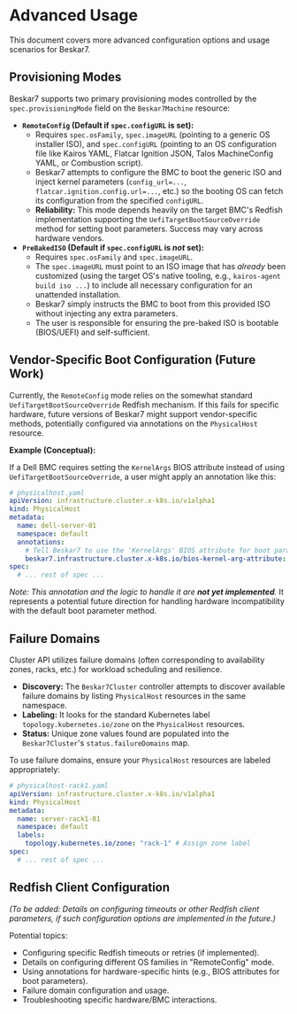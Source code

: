 # Advanced Usage

This document covers more advanced configuration options and usage scenarios for Beskar7.

## Provisioning Modes

Beskar7 supports two primary provisioning modes controlled by the `spec.provisioningMode` field on the `Beskar7Machine` resource:

*   **`RemoteConfig` (Default if `spec.configURL` is set):**
    *   Requires `spec.osFamily`, `spec.imageURL` (pointing to a generic OS installer ISO), and `spec.configURL` (pointing to an OS configuration file like Kairos YAML, Flatcar Ignition JSON, Talos MachineConfig YAML, or Combustion script).
    *   Beskar7 attempts to configure the BMC to boot the generic ISO and inject kernel parameters (`config_url=...`, `flatcar.ignition.config.url=...`, etc.) so the booting OS can fetch its configuration from the specified `configURL`.
    *   **Reliability:** This mode depends heavily on the target BMC's Redfish implementation supporting the `UefiTargetBootSourceOverride` method for setting boot parameters. Success may vary across hardware vendors.
*   **`PreBakedISO` (Default if `spec.configURL` is *not* set):**
    *   Requires `spec.osFamily` and `spec.imageURL`.
    *   The `spec.imageURL` must point to an ISO image that has *already* been customized (using the target OS's native tooling, e.g., `kairos-agent build iso ...`) to include all necessary configuration for an unattended installation.
    *   Beskar7 simply instructs the BMC to boot from this provided ISO without injecting any extra parameters.
    *   The user is responsible for ensuring the pre-baked ISO is bootable (BIOS/UEFI) and self-sufficient.

## Vendor-Specific Boot Configuration (Future Work)

Currently, the `RemoteConfig` mode relies on the somewhat standard `UefiTargetBootSourceOverride` Redfish mechanism. If this fails for specific hardware, future versions of Beskar7 might support vendor-specific methods, potentially configured via annotations on the `PhysicalHost` resource.

**Example (Conceptual):**

If a Dell BMC requires setting the `KernelArgs` BIOS attribute instead of using `UefiTargetBootSourceOverride`, a user might apply an annotation like this:

```yaml
# physicalhost.yaml
apiVersion: infrastructure.cluster.x-k8s.io/v1alpha1
kind: PhysicalHost
metadata:
  name: dell-server-01
  namespace: default
  annotations:
    # Tell Beskar7 to use the 'KernelArgs' BIOS attribute for boot params
    beskar7.infrastructure.cluster.x-k8s.io/bios-kernel-arg-attribute: "KernelArgs"
spec:
  # ... rest of spec ...
```

*Note: This annotation and the logic to handle it are **not yet implemented**.* It represents a potential future direction for handling hardware incompatibility with the default boot parameter method.

## Failure Domains

Cluster API utilizes failure domains (often corresponding to availability zones, racks, etc.) for workload scheduling and resilience.

*   **Discovery:** The `Beskar7Cluster` controller attempts to discover available failure domains by listing `PhysicalHost` resources in the same namespace.
*   **Labeling:** It looks for the standard Kubernetes label `topology.kubernetes.io/zone` on the `PhysicalHost` resources.
*   **Status:** Unique zone values found are populated into the `Beskar7Cluster`'s `status.failureDomains` map.

To use failure domains, ensure your `PhysicalHost` resources are labeled appropriately:

```yaml
# physicalhost-rack1.yaml
apiVersion: infrastructure.cluster.x-k8s.io/v1alpha1
kind: PhysicalHost
metadata:
  name: server-rack1-01
  namespace: default
  labels:
    topology.kubernetes.io/zone: "rack-1" # Assign zone label
spec:
  # ... rest of spec ...
```

## Redfish Client Configuration

*(To be added: Details on configuring timeouts or other Redfish client parameters, if such configuration options are implemented in the future.)*

Potential topics:

*   Configuring specific Redfish timeouts or retries (if implemented).
*   Details on configuring different OS families in "RemoteConfig" mode.
*   Using annotations for hardware-specific hints (e.g., BIOS attributes for boot parameters).
*   Failure domain configuration and usage.
*   Troubleshooting specific hardware/BMC interactions. 